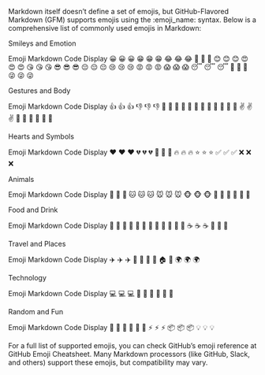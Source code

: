 Markdown itself doesn’t define a set of emojis, but GitHub-Flavored Markdown (GFM) supports emojis using the :emoji_name: syntax. Below is a comprehensive list of commonly used emojis in Markdown:

Smileys and Emotion

Emoji	Markdown Code	Display
😀	:grinning:	😀
😁	:grin:	😁
😂	:joy:	😂
🤣	:rofl:	🤣
😊	:blush:	😊
😍	:heart_eyes:	😍
😘	:kissing_heart:	😘
😎	:sunglasses:	😎
😔	:pensive:	😔
😢	:cry:	😢
😡	:rage:	😡
😱	:scream:	😱
😴	:sleeping:	😴
🤔	:thinking:	🤔
😜	:stuck_out_tongue_winking_eye:	😜

Gestures and Body

Emoji	Markdown Code	Display
👍	:thumbsup:	👍
👎	:thumbsdown:	👎
🙌	:raised_hands:	🙌
👏	:clap:	👏
🙏	:pray:	🙏
🤝	:handshake:	🤝
✌️	:v:	✌️
👋	:wave:	👋
🤟	:love_you_gesture:	🤟

Hearts and Symbols

Emoji	Markdown Code	Display
❤️	:heart:	❤️
💔	:broken_heart:	💔
💯	:100:	💯
🔥	:fire:	🔥
⭐	:star:	⭐
✅	:white_check_mark:	✅
❌	:x:	❌

Animals

Emoji	Markdown Code	Display
🐶	:dog:	🐶
🐱	:cat:	🐱
🐭	:mouse:	🐭
🐵	:monkey_face:	🐵
🦄	:unicorn:	🦄
🐢	:turtle:	🐢

Food and Drink

Emoji	Markdown Code	Display
🍎	:apple:	🍎
🍕	:pizza:	🍕
🍔	:hamburger:	🍔
🍩	:doughnut:	🍩
☕	:coffee:	☕
🍺	:beer:	🍺

Travel and Places

Emoji	Markdown Code	Display
✈️	:airplane:	✈️
🚗	:car:	🚗
🏡	:house:	🏡
🌍	:earth_africa:	🌍

Technology

Emoji	Markdown Code	Display
💻	:computer:	💻
📱	:iphone:	📱
🔧	:wrench:	🔧

Random and Fun

Emoji	Markdown Code	Display
🎉	:tada:	🎉
🎵	:musical_note:	🎵
⚡	:zap:	⚡
📦	:package:	📦
💡	:bulb:	💡

For a full list of supported emojis, you can check GitHub’s emoji reference at GitHub Emoji Cheatsheet. Many Markdown processors (like GitHub, Slack, and others) support these emojis, but compatibility may vary.
